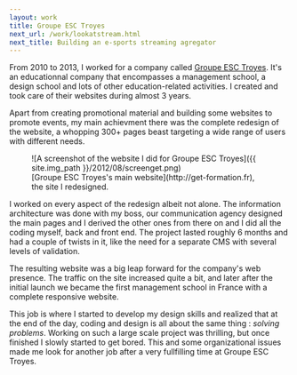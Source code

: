 ```yaml
---
layout: work
title: Groupe ESC Troyes
next_url: /work/lookatstream.html
next_title: Building an e-sports streaming agregator
---
```

From 2010 to 2013, I worked for a company called [Groupe ESC Troyes](http://get-formation.fr/ "Groupe ESC Troyes"). It's an educationnal company that encompasses a management school, a design school and lots of other education-related activities. I created and took care of their websites during almost 3 years.

Apart from creating promotional material and building some websites to promote events, my main achievment there was the complete redesign of the website, a whopping 300+ pages beast targeting a wide range of users with different needs.

<figure>
	![A screenshot of the website I did for Groupe ESC Troyes]({{ site.img_path }}/2012/08/screenget.png)
	<figcaption>
		[Groupe ESC Troyes's main website](http://get-formation.fr), the site I redesigned.
	</figcaption>
</figure>

I worked on every aspect of the redesign albeit not alone. The information architecture was done with my boss, our communication agency designed the main pages and I derived the other ones from there on and I did all the coding myself, back and front end. The project lasted roughly 6 months and had a couple of twists in it, like the need for a separate CMS with several levels of validation.

The resulting website was a big leap forward for the company's web presence. The traffic on the site increased quite a bit, and later after the initial launch we became the first management school in France with a complete responsive website.

This job is where I started to develop my design skills and realized that at the end of the day, coding and design is all about the same thing : *solving problems*. Working on such a large scale project was thrilling, but once finished 
I slowly started to get bored. This and some organizational issues made me look for another job after a very fullfilling time at Groupe ESC Troyes. 